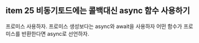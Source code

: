 ## item 25 비동기토드에는 콜백대신 async 함수 사용하기

프로미스 사용하자.
프로미스 생성보다는 async와 await을 사용하자
어떤 함수가 프로미스를 반환한다면 async로 선언하자.
